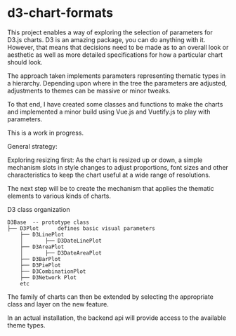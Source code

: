 # d3-chart-formats

This project enables a way of exploring the selection of parameters for D3.js charts. D3 is an amazing package, you can do anything with it. However, that means that decisions need to be made as to an overall look or aesthetic as well as more detailed specifications for how a particular chart should look.

The approach taken implements parameters representing thematic types in a hierarchy. Depending upon where in the tree the parameters are adjusted, adjustments to themes can be massive or minor tweaks.

To that end, I have created some classes and functions to make the charts and implemented a minor build using Vue.js and Vuetify.js to play with parameters.

This is a work in progress.

General strategy:

Exploring resizing first: As the chart is resized up or down, a simple mechanism slots in style changes to adjust proportions, font sizes and other characteristics to keep the chart useful at a wide range of resolutions.

The next step will be to create the mechanism that applies the thematic elements to various kinds of charts.

D3 class organization
```
D3Base  -- prototype class
├── D3Plot      defines basic visual parameters
    ├── D3LinePlot
    │       ├── D3DateLinePlot
    ├── D3AreaPlot
    │       ├── D3DateAreaPlot
    ├── D3BarPlot
    ├── D3PiePlot
    ├── D3CombinationPlot
    ├── D3Network Plot
    etc
```
The family of charts can then be extended by selecting the appropriate class and layer on the new feature.

In an actual installation, the backend api will provide access to the available theme types.
